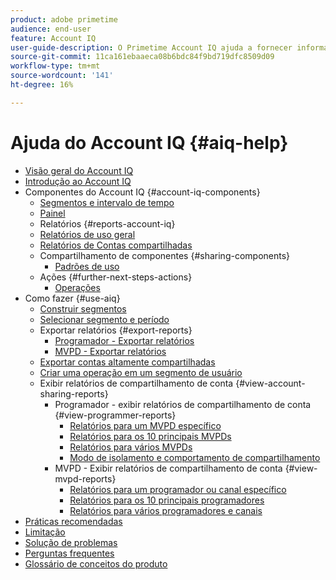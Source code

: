 ```yaml
---
product: adobe primetime
audience: end-user
feature: Account IQ
user-guide-description: O Primetime Account IQ ajuda a fornecer informações sobre os componentes do Account IQ e orienta você pelas jornadas do usuário para usar os vários componentes.
source-git-commit: 11ca161ebaaeca08b6bdc84f9bd719dfc8509d09
workflow-type: tm+mt
source-wordcount: '141'
ht-degree: 16%

---
```


# Ajuda do Account IQ {#aiq-help}

+ [Visão geral do Account IQ](/help/AccountIQ/home.md)
+ [Introdução ao Account IQ](/help/AccountIQ/get-started.md)
+ Componentes do Account IQ {#account-iq-components}
   + [Segmentos e intervalo de tempo](/help/AccountIQ/segments-timeframe.md)
   + [Painel](/help/AccountIQ/dashboard.md)
   + Relatórios {#reports-account-iq}
   + [Relatórios de uso geral](/help/AccountIQ/general-usage-reports.md)
   + [Relatórios de Contas compartilhadas](/help/AccountIQ/shared-acc-reports.md)
   + Compartilhamento de componentes {#sharing-components}
      + [Padrões de uso](/help/AccountIQ/usage-patterns.md)
   + Ações {#further-next-steps-actions}
      + [Operações](/help/AccountIQ/operations.md)
+ Como fazer {#use-aiq}
   + [Construir segmentos](/help/AccountIQ/build-segment.md)
   + [Selecionar segmento e período](/help/AccountIQ/howto-select-segment-timeframe.md)
   + Exportar relatórios {#export-reports}
      + [Programador - Exportar relatórios](/help/AccountIQ/export-segment-metrics-progr.md)
      + [MVPD - Exportar relatórios](/help/AccountIQ/export-segment-metrics-mvpd.md)
   + [Exportar contas altamente compartilhadas](/help/AccountIQ/export-acc-information.md)
   + [Criar uma operação em um segmento de usuário](/help/AccountIQ/operation-affecting-user-segment.md)
   + Exibir relatórios de compartilhamento de conta {#view-account-sharing-reports}
      + Programador - exibir relatórios de compartilhamento de conta {#view-programmer-reports}
         + [Relatórios para um MVPD específico](/help/AccountIQ/reports-for-specific-mvpds.md)
         + [Relatórios para os 10 principais MVPDs](/help/AccountIQ/top-10-mvpd-reports.md)
         + [Relatórios para vários MVPDs](viewrep-multiple-mvpd.md)
         + [Modo de isolamento e comportamento de compartilhamento](/help/AccountIQ/isolation-mode.md)
      + MVPD - Exibir relatórios de compartilhamento de conta {#view-mvpd-reports}
         + [Relatórios para um programador ou canal específico](/help/AccountIQ/reports-for-specific-programmers.md)
         + [Relatórios para os 10 principais programadores](/help/AccountIQ/top-10-programmer-reports.md)
         + [Relatórios para vários programadores e canais](viewrep-multiple-programmer.md)
+ [Práticas recomendadas](/help/AccountIQ/best-practices.md)
+ [Limitação](/help/AccountIQ/limitations.md)
+ [Solução de problemas](/help/AccountIQ/troubleshoot.md)
+ [Perguntas frequentes](/help/AccountIQ/faq.md)
+ [Glossário de conceitos do produto](/help/AccountIQ/product-concepts.md)